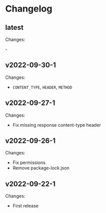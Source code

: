 # Changelog

## latest

Changes:

\-

## v2022-09-30-1

Changes:

- `CONTENT_TYPE`, `HEADER`, `METHOD`

## v2022-09-27-1

Changes:

- Fix missing response content-type header

## v2022-09-26-1

Changes:

- Fix permissions
- Remove package-lock.json

## v2022-09-22-1

Changes:

- First release
